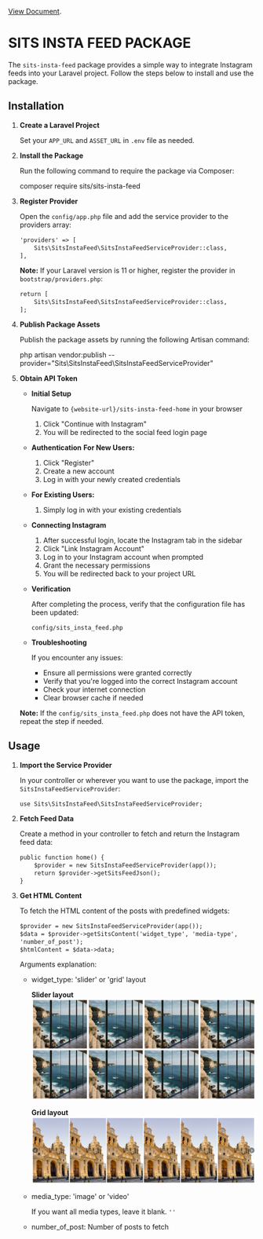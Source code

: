 [View Document](https://raw.githubusercontent.com/SoftechureGit/SitsInstaFeed/main/document/document.html).

# SITS INSTA FEED PACKAGE

The `sits-insta-feed` package provides a simple way to integrate Instagram feeds into your Laravel project. Follow the steps below to install and use the package.

## Installation

1.  **Create a Laravel Project**

    Set your `APP_URL` and `ASSET_URL` in `.env` file as needed.

2.  **Install the Package**

    Run the following command to require the package via Composer:

    composer require sits/sits-insta-feed

3.  **Register Provider**

    Open the `config/app.php` file and add the service provider to the providers array:

        'providers' => [
            Sits\SitsInstaFeed\SitsInstaFeedServiceProvider::class,
        ],

    **Note:** If your Laravel version is 11 or higher, register the provider in `bootstrap/providers.php`:

        return [
            Sits\SitsInstaFeed\SitsInstaFeedServiceProvider::class,
        ];

4.  **Publish Package Assets**

    Publish the package assets by running the following Artisan command:

    php artisan vendor:publish --provider="Sits\\SitsInstaFeed\\SitsInstaFeedServiceProvider"

5.  **Obtain API Token**

    - **Initial Setup**

      Navigate to `{website-url}/sits-insta-feed-home` in your browser

      1.  Click "Continue with Instagram"
      2.  You will be redirected to the social feed login page

    - **Authentication** **For New Users:**
      1.  Click "Register"
      2.  Create a new account
      3.  Log in with your newly created credentials
    - **For Existing Users:**
      1.  Simply log in with your existing credentials
    - **Connecting Instagram**
      1.  After successful login, locate the Instagram tab in the sidebar
      2.  Click "Link Instagram Account"
      3.  Log in to your Instagram account when prompted
      4.  Grant the necessary permissions
      5.  You will be redirected back to your project URL
    - **Verification**

      After completing the process, verify that the configuration file has been updated:

          config/sits_insta_feed.php

    - **Troubleshooting**

      If you encounter any issues:

      - Ensure all permissions were granted correctly
      - Verify that you're logged into the correct Instagram account
      - Check your internet connection
      - Clear browser cache if needed

    **Note:** If the `config/sits_insta_feed.php` does not have the API token, repeat the step if needed.

## Usage

1.  **Import the Service Provider**

    In your controller or wherever you want to use the package, import the `SitsInstaFeedServiceProvider`:

        use Sits\SitsInstaFeed\SitsInstaFeedServiceProvider;

2.  **Fetch Feed Data**

    Create a method in your controller to fetch and return the Instagram feed data:

        public function home() {
            $provider = new SitsInstaFeedServiceProvider(app());
            return $provider->getSitsFeedJson();
        }

3.  **Get HTML Content**

    To fetch the HTML content of the posts with predefined widgets:

        $provider = new SitsInstaFeedServiceProvider(app());
        $data = $provider->getSitsContent('widget_type', 'media-type', 'number_of_post');
        $htmlContent = $data->data;

    Arguments explanation:

    - widget_type: 'slider' or 'grid' layout

      **Slider layout** ![grid](https://raw.githubusercontent.com/SoftechureGit/SitsInstaFeed/main/document/asset/grid.png)

      **Grid layout** ![slider](https://raw.githubusercontent.com/SoftechureGit/SitsInstaFeed/main/document/asset/slider.png)

    - media_type: 'image' or 'video'

      If you want all media types, leave it blank. `''`

    - number_of_post: Number of posts to fetch
